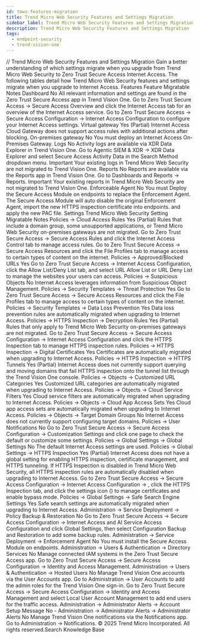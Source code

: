 ```yaml
---
id: tmws-features-migration
title: Trend Micro Web Security Features and Settings Migration
sidebar_label: Trend Micro Web Security Features and Settings Migration
description: Trend Micro Web Security Features and Settings Migration
tags:
  - endpoint-security
  - trend-vision-one
---
```


/*<![CDATA[*/ $('#title').html($('meta[name=map-description]').attr('content')); /*]]>*/ Trend Micro Web Security Features and Settings Migration Gain a better understanding of which settings migrate when you upgrade from Trend Micro Web Security to Zero Trust Secure Access Internet Access. The following tables detail how Trend Micro Web Security features and settings migrate when you upgrade to Internet Access. Features Feature Migratable Notes Dashboard No All relevant information and settings are found in the Zero Trust Secure Access app in Trend Vision One. Go to Zero Trust Secure Access → Secure Access Overview and click the Internet Access tab for an overview of the Internet Access service. Go to Zero Trust Secure Access → Secure Access Configuration → Internet Access Configuration to configure your Internet Access settings. Virtual gateway Yes (Partial) Internet Access Cloud Gateway does not support access rules with additional actions after blocking. On-premises gateway No You must deploy an Internet Access On-Premises Gateway. Logs No Activity logs are available via XDR Data Explorer in Trend Vision One. Go to Agentic SIEM & XDR → XDR Data Explorer and select Secure Access Activity Data in the Search Method dropdown menu. Important Your existing logs in Trend Micro Web Security are not migrated to Trend Vision One. Reports No Reports are available via the Reports app in Trend Vision One. Go to Dashboards and Reports → Reports. Important Your existing reports in Trend Micro Web Security are not migrated to Trend Vision One. Enforceable Agent No You must Deploy the Secure Access Module on endpoints to replace the Enforcement Agent. The Secure Access Module will auto disable the original Enforcement Agent, import the new HTTPS inspection certificate into endpoints. and apply the new PAC file. Settings Trend Micro Web Security Setting Migratable Notes Policies → Cloud Access Rules Yes (Partial) Rules that include a domain group, some unsupported applications, or Trend Micro Web Security on-premises gateways are not migrated. Go to Zero Trust Secure Access → Secure Access Rules and click the Internet Access Control tab to manage access rules. Go to Zero Trust Secure Access → Secure Access Resources and click the File Profiles tab to manage access to certain types of content on the internet. Policies → Approved/Blocked URLs Yes Go to Zero Trust Secure Access → Internet Access Configuration, click the Allow List/Deny List tab, and select URL Allow List or URL Deny List to manage the websites your users can access. Policies → Suspicious Objects No Internet Access leverages information from Suspicious Object Management. Policies → Security Templates → Threat Protection Yes Go to Zero Trust Secure Access → Secure Access Resources and click the File Profiles tab to manage access to certain types of content on the internet. Policies → Security Templates → Data Loss Prevention Yes Data loss prevention rules are automatically migrated when upgrading to Internet Access. Policies → HTTPS Inspection → Decryption Rules Yes (Partial) Rules that only apply to Trend Micro Web Security on-premises gateways are not migrated. Go to Zero Trust Secure Access → Secure Access Configuration → Internet Access Configuration and click the HTTPS Inspection tab to manage HTTPS inspection rules. Policies → HTTPS Inspection → Digital Certificates Yes Certificates are automatically migrated when upgrading to Internet Access. Policies → HTTPS Inspection → HTTPS Tunnels Yes (Partial) Internet Access does not currently support querying and moving domains that fail HTTPS inspection onto the tunnel list through the Trend Vision One console. Policies → Objects → Customized URL Categories Yes Customized URL categories are automatically migrated when upgrading to Internet Access. Policies → Objects → Cloud Service Filters Yes Cloud service filters are automatically migrated when upgrading to Internet Access. Policies → Objects → Cloud App Access Sets Yes Cloud app access sets are automatically migrated when upgrading to Internet Access. Policies → Objects → Target Domain Groups No Internet Access does not currently support configuring target domains. Policies → User Notifications No Go to Zero Trust Secure Access → Secure Access Configuration → Customization Settings and click one page to check the default or customize some settings. Policies → Global Settings → Global Settings No The default Internet Access settings are used. Policies → Global Settings → HTTPS Inspection Yes (Partial) Internet Access does not have a global setting for enabling HTTPS inspection, certificate management, and HTTPS tunneling. If HTTPS Inspection is disabled in Trend Micro Web Security, all HTTPS inspection rules are automatically disabled when upgrading to Internet Access. Go to Zero Trust Secure Access → Secure Access Configuration → Internet Access Configuration → , click the HTTPS Inspection tab, and click the settings icon () to manage certificates and enable bypass mode. Policies → Global Settings → Safe Search Engine Settings Yes Safe search settings are automatically migrated when upgrading to Internet Access. Administration → Service Deployment → Policy Backup & Restoration No Go to Zero Trust Secure Access → Secure Access Configuration → Internet Access and AI Service Access Configuration and click Global Settings, then select Configuration Backup and Restoration to add some backup rules. Administration → Service Deployment → Enforcement Agent No You must install the Secure Access Module on endpoints. Administration → Users & Authentication → Directory Services No Manage connected IAM systems in the Zero Trust Secure Access app. Go to Zero Trust Secure Access → Secure Access Configuration → Identity and Access Management. Administration → Users & Authentication → Hosted Users No Manage Trend Vision One accounts via the User Accounts app. Go to Administration → User Accounts to add the admin roles for the Trend Vision One sign-in. Go to Zero Trust Secure Access → Secure Access Configuration → Identity and Access Management and select Local User Account Management to add end users for the traffic access. Administration → Administrator Alerts → Account Setup Message No - Administration → Administrator Alerts → Administrator Alerts No Manage Trend Vision One notifications via the Notifications app. Go to Administration → Notifications. © 2025 Trend Micro Incorporated. All rights reserved.Search Knowledge Base